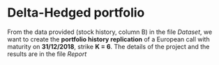 # Delta-Hedged portfolio

From the data provided (stock history, column B) in the file *Dataset*, we want to create the **portfolio history replication** of a European call with maturity on **31/12/2018**, strike **K = 6**. The details of the project and the results are in the file *Report*
